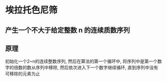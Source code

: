 # 埃拉托色尼筛

## 产生一个不大于给定整数 n 的连续质数序列

## 原理
初始化一个2~n的连续整数序列, 然后在算法的第一个循环中, 将序列中是第一个数字的倍数的数从序列中移除, 然后依次进入下一个数字继续循环, 直到序列中没有可移除的元素为止